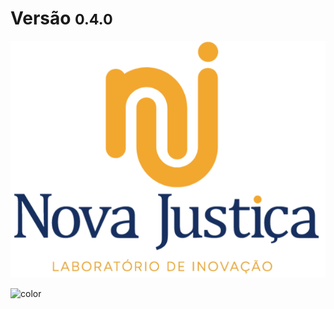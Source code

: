 # Versão <small>0.4.0</small>

<!-- background image -->
![/](bg.png)

<!-- background color -->

![color](#fff)